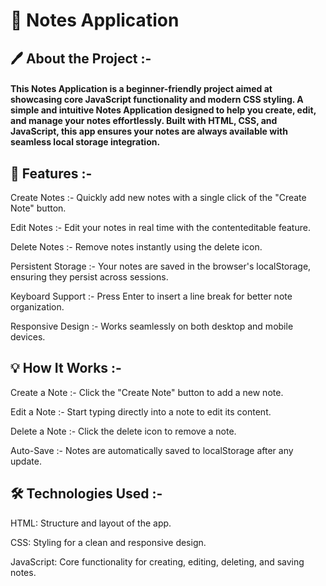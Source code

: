 # 📝 Notes Application

## 🖊️ About the Project :- 

#### This Notes Application is a beginner-friendly project aimed at showcasing core JavaScript functionality and modern CSS styling. A simple and intuitive Notes Application designed to help you create, edit, and manage your notes effortlessly. Built with HTML, CSS, and JavaScript, this app ensures your notes are always available with seamless local storage integration.

## 🚀 Features :-

Create Notes :- Quickly add new notes with a single click of the "Create Note" button.

Edit Notes :- Edit your notes in real time with the contenteditable feature.

Delete Notes :- Remove notes instantly using the delete icon.

Persistent Storage :- Your notes are saved in the browser's localStorage, ensuring they persist across sessions.

Keyboard Support :- Press Enter to insert a line break for better note organization.

Responsive Design :- Works seamlessly on both desktop and mobile devices.

## 💡 How It Works :-

Create a Note :- Click the "Create Note" button to add a new note.

Edit a Note :- Start typing directly into a note to edit its content.

Delete a Note :- Click the delete icon to remove a note.

Auto-Save :- Notes are automatically saved to localStorage after any update.

## 🛠️ Technologies Used :-

HTML: Structure and layout of the app.

CSS: Styling for a clean and responsive design.

JavaScript: Core functionality for creating, editing, deleting, and saving notes.



